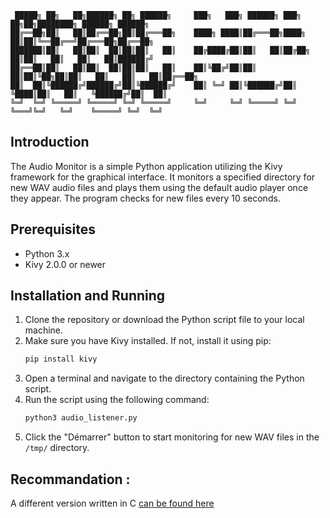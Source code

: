 ```
 █████╗ ██╗   ██╗██████╗ ██╗ ██████╗     ███╗   ███╗ ██████╗ ███╗   ██╗██╗████████╗ ██████╗ ██████╗ 
██╔══██╗██║   ██║██╔══██╗██║██╔═══██╗    ████╗ ████║██╔═══██╗████╗  ██║██║╚══██╔══╝██╔═══██╗██╔══██╗
███████║██║   ██║██║  ██║██║██║   ██║    ██╔████╔██║██║   ██║██╔██╗ ██║██║   ██║   ██║   ██║██████╔╝
██╔══██║██║   ██║██║  ██║██║██║   ██║    ██║╚██╔╝██║██║   ██║██║╚██╗██║██║   ██║   ██║   ██║██╔══██╗
██║  ██║╚██████╔╝██████╔╝██║╚██████╔╝    ██║ ╚═╝ ██║╚██████╔╝██║ ╚████║██║   ██║   ╚██████╔╝██║  ██║
╚═╝  ╚═╝ ╚═════╝ ╚═════╝ ╚═╝ ╚═════╝     ╚═╝     ╚═╝ ╚═════╝ ╚═╝  ╚═══╝╚═╝   ╚═╝    ╚═════╝ ╚═╝  ╚═╝
```

## Introduction
The Audio Monitor is a simple Python application utilizing the Kivy framework for the graphical interface. It monitors a specified directory for new WAV audio files and plays them using the default audio player once they appear. The program checks for new files every 10 seconds.

## Prerequisites
- Python 3.x
- Kivy 2.0.0 or newer

## Installation and Running
1. Clone the repository or download the Python script file to your local machine.
2. Make sure you have Kivy installed. If not, install it using pip:
   ```bash
   pip install kivy
   ```
3. Open a terminal and navigate to the directory containing the Python script.
4. Run the script using the following command:
   ```bash
   python3 audio_listener.py
   ```
5. Click the "Démarrer" button to start monitoring for new WAV files in the `/tmp/` directory.

## Recommandation :

A different version written in C [can be found here ](https://github.com/SECRET-GUEST/tiny-scripts/tree/ALL/C/monitoring/sound%20monitoring)
